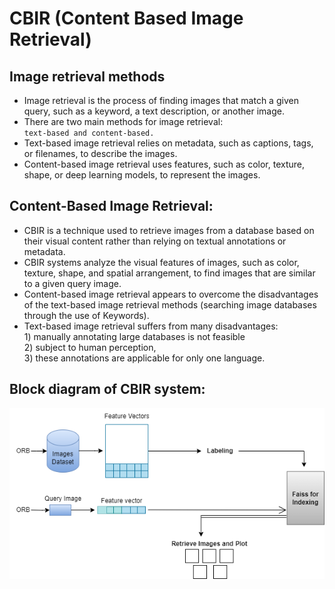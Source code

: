 # CBIR (Content Based Image Retrieval)

## Image retrieval methods
- Image retrieval is the process of finding images that match a given query, such as a keyword, a text description, or another image. 
- There are two main methods for image retrieval:\
 `text-based and content-based.` 
- Text-based image retrieval relies on metadata, such as captions, tags, or filenames, to describe the images. 
- Content-based image retrieval uses features, such as color, texture, shape, or deep learning models, to represent the images.

## Content-Based Image Retrieval:
- CBIR is a technique used to retrieve images from a database based on their visual content rather than relying on textual annotations or metadata. 
- CBIR systems analyze the visual features of images, such as color, texture, shape, and spatial arrangement, to find images that are similar to a given query image.
- Content-based image retrieval appears to overcome the disadvantages of the text-based image retrieval methods (searching image databases through the use of Keywords). 
- Text-based image retrieval suffers from many disadvantages:\
           1) manually annotating large databases is not feasible\
           2) subject to human perception,\
           3) these annotations are applicable for only one language.

## Block diagram of CBIR system:
![image](./block_diagram.png)

